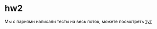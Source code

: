 # hw2

Мы с парнями написали тесты на весь поток, можете посмотреть [тут](https://github.com/NelosG/fp-tests)